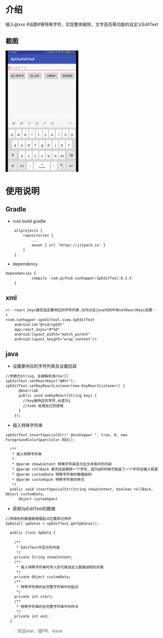 # 介绍

输入@xxx #话题#等特殊字符，实现整体删除，文字高亮等功能的自定义EditText

## 截图

<img src="artworks/fullSp.gif" width = "240" height = "400" alt="ScreenShot"  />

# 使用说明  

## Gradle  

* root build.gradle

```
	allprojects {
		repositories {
			...
			maven { url 'https://jitpack.io' }
		}
	}
```
* dependency

```
dependencies {
	        compile 'com.github.sunhapper:SpEditTool:0.1.5'
	}
```

## xml

```
<!--react_keys属性指定要响应的字符列表,也可以在java代码中用setReactKeys设置-->
<com.sunhapper.spedittool.view.SpEditText
    android:id="@+id/spEdt"
    app:react_keys="#*%@"
    android:layout_width="match_parent"
    android:layout_height="wrap_content"/>
```

## java  

* 设置要响应的字符列表及设置回调
```
//参数为String，会被解析成char[]
spEditText.setReactKeys("@#%*");
spEditText.setKeyReactListener(new KeyReactListener() {
      @Override
      public void onKeyReact(String key) {
        //key被响应的字符,长度为1
        //todo 处理自己的逻辑
      }
    });
```

* 插入特殊字符串
```
spEditText.insertSpecialStr(" @sunhapper ", true, 0, new ForegroundColorSpan(Color.RED));
```

```
  /**
   * 插入特殊字符串
   *
   * @param showContent 特殊字符串显示在文本框中的内容
   * @param rollBack 是否往前删除一个字符，因为@的时候可能留了一个字符在输入框里
   * @param customData 特殊字符串的数据结构
   * @param customSpan 特殊字符串的样式
   */
  public void insertSpecialStr(String showContent, boolean rollBack, Object customData,
      Object customSpan)
```

* 获取SpEditText的数据  

```
//获取到的数据是根据起点位置排过序的
SpData[] spDatas = spEditText.getSpDatas(); 
```

```
  public class SpData {

    /**
     * EditText中显示的内容
     */
    private String showContent;
    /**
     * 插入特殊字符串时传入的代表自定义数据结构的对象
     */
    private Object customData;
    /**
     * 特殊字符串的在完整字符串中的起点
     */
    private int start;
    /**
     * 特殊字符串的在完整字符串中的终点
     */
    private int end;
  }

```

> 欢迎star，提PR、issue